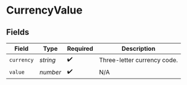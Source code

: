 # CurrencyValue


## Fields

| Field                       | Type                        | Required                    | Description                 |
| --------------------------- | --------------------------- | --------------------------- | --------------------------- |
| `currency`                  | *string*                    | :heavy_check_mark:          | Three-letter currency code. |
| `value`                     | *number*                    | :heavy_check_mark:          | N/A                         |